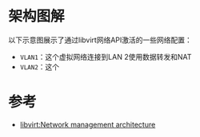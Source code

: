 # 架构图解

以下示意图展示了通过libvirt网络API激活的一些网络配置：

* `VLAN1`：这个虚拟网络连接到LAN 2使用数据转发和NAT
* `VLAN2`：这个

# 参考

* [libvirt:Network management architecture](http://libvirt.org/archnetwork.html)